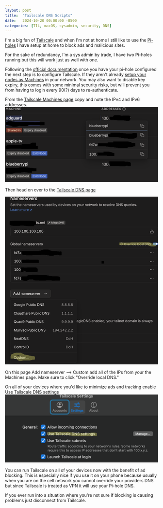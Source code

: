 ```yaml
---
layout: post
title:  "Tailscale DNS Scripts"
date:   2024-10-20 00:00:00 -0500
categories: [TIL, macOS, sysadmin, security, DNS]
---
```


I'm a big fan of [Tailscale](https://tailscale.com) and when I'm not at home I still like to use the [Pi-holes](https://pi-hole.net) I have setup at home to block ads and malicious sites. 

For the sake of redundancy, I'm a sys admin by trade, I have two Pi-holes running but this will work just as well with one. 

Following the [official documentation](https://pi-hole.net) once you have your pi-hole configured the next step is to configure Tailscale. If they aren't already [setup your nodes as Machines](https://tailscale.com/kb/1031/install-linux) in your network. You may also want to disable key expiry, this comes with some minimal security risks, but will prevent you from having to login every 90(?) days to re-authenticate. 

From the [Tailscale Machines page](https://login.tailscale.com/admin/machines) copy and note the IPv4 and IPv6 addresses.
![Machines in Tailscale](/images/ts-machines.png)

Then head on over to the [Tailscale DNS page](https://login.tailscale.com/admin/dns)

![DNS in Tailscale](/images/ts-dns.png)

On this page Add nameserver --> Custom add all of the IPs from your the Machines page. 
Make sure to click "Override local DNS."

On all of your devices where you'd like to minimize ads and tracking enable Use Tailscale DNS settings
![Client Settings in Tailscale](/images/ts-settings.png)

You can run Tailscale on all of your devices now with the benefit of ad blocking. This is especially nice if you use it on your phone because usually when you are on the cell network you cannot override your providers DNS but since Tailscale is treated as VPN it will use your Pi-hole DNS. 

If you ever run into a situation where you're not sure if blocking is causing problems just disconnect from Tailscale.
